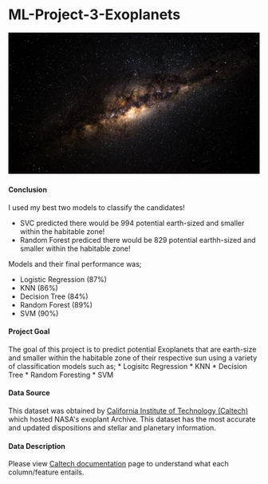 # ML-Project-3-Exoplanets

<p align="center">
  <img src="Pictures/milky_way_starry_sky_galaxy_119519_1920x1080.jpg">
<p align="center">


#### Conclusion

I used my best two models to classify the candidates!
* SVC predicted there would be 994 potential earth-sized and smaller within the habitable zone!
* Random Forest prediced there would be 829 potential earthh-sized and smaller within the habitable zone! 

Models and their final performance was;
* Logistic Regression (87%)
* KNN (86%)
* Decision Tree (84%)
* Random Forest (89%)
* SVM (90%)

#### Project Goal

The goal of this project is to predict potential Exoplanets that are earth-size and smaller within the habitable zone of their respective sun using a variety of classification models such as;
    * Logisitc Regression
    * KNN
    * Decision Tree
    * Random Foresting
    * SVM

#### Data Source

This dataset was obtained by [California Institute of Technology (Caltech)](https://exoplanetarchive.ipac.caltech.edu/index.html) which hosted NASA's exoplant Archive. 
This dataset has the most accurate and updated dispositions and stellar and planetary information. 

#### Data Description

Please view [Caltech documentation](https://exoplanetarchive.ipac.caltech.edu/applications/DocSet/index.html?doctree=/docs/docmenu.xml&startdoc=1) page to understand what each column/feature entails. 

